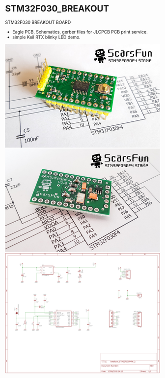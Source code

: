 # STM32F030_BREAKOUT
STM32F030 BREAKOUT BOARD

* Eagle PCB, Schematics, gerber files for JLCPCB PCB print service.
* simple Keil RTX blinky LED demo.

 ![PCB_front](/images/STM32F030_stamp1.jpg)
 ![PCB_back](/images/STM32F030_stamp2.jpg)
 ![PCB_sch](/images/schematics.png)

